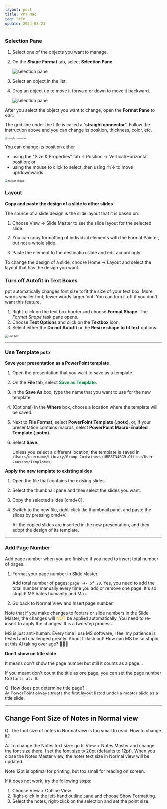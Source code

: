 ```yaml
---
layout: post
title: PPT Mac
tag: life
update: 2024-08-21
---
```


### Selection Pane

1. Select one of the objects you want to manage.

2. On the **Shape** **Format** tab, select **Selection Pane**.

   <img src="https://drive.google.com/thumbnail?id=1D248jNIhZfUBsrrn3ggUaShu56ZLDjLu&sz=w1000" alt="selection pane" style="display: block; margin-right: auto; margin-left: auto; zoom:100%;" />

3. Select an object in the list.

4. Drag an object up to move it forward or down to move it backward.

   <img src="https://drive.google.com/thumbnail?id=1dnay3BKLIISZnOVzuTtoohs5uA8ZbXuM&sz=w1000" alt="selection pane" style="display: block; margin-right: auto; margin-left: auto; zoom:100%;" />

After you select the object you want to change, open the **Format Pane** to edit.

The grid line under the title is called a "**straight connector**". Follow the instruction above and you can change its position, thickness, color, etc.

<img src="https://drive.google.com/thumbnail?id=1fzPIq-gsZjUdgYGWLXYhOdx_kuBO2yKc&sz=w1000" alt="straight connector" style="display: block; margin-right: auto; margin-left: auto; zoom:50%;" />

You can change its position either

- using the "Size & Properties" tab $\rightarrow$ Position $\rightarrow$ Vertical/Horizontal position; or
- using the mouse to click to select, then using ↑/↓ to move up/downwards.

<img src="https://drive.google.com/thumbnail?id=1yDFEf5wLq7-EeXYE0llWc3Sdb3R-tCK2&sz=w1000" alt="format shape" style="display: block; margin-right: auto; margin-left: auto; zoom:60%;" />



### Layout

**Copy and paste the design of a slide to other slides**

The source of a slide design is the slide layout that it is based on. 

1. Choose View $\rightarrow$ Slide Master to see the slide layout for the selected slide. 

2. You can copy formatting of individual elements with the Format Painter, but not a whole slide.
3. Paste the element to the destination slide and edit accordingly.

To change the design of a slide, choose Home  $\rightarrow$ Layout and select the layout that has the design you want.







### Turn off Autofit in Text Boxes

ppt automatically changes font size to fit the size of your text box. More words smaller font; fewer words larger font. You can turn it off if you don't want this feature.

1. Right-click on the text box border and choose **Format Shape**. The *Format Shape* task pane opens.
2. Choose **Text Options** and click on the **Textbox** icon.
3. Select either the **Do not Autofit** or the **Resize shape to fit text** options.

<img src="https://drive.google.com/thumbnail?id=19QT89O0QwM_mH89V7wJotnBGdxm5FUMr&sz=w1000" alt="Text box" style="display: block; margin-right: auto; margin-left: auto; zoom:60%;" />



___

### Use Template `potx`

**Save your presentation as a PowerPoint template**

1. Open the presentation that you want to save as a template.

2. On the **File** tab, select <span style='color:#008B45'>**Save as Template**</span>.

3. In the **Save As** box, type the name that you want to use for the new template.

4. (Optional) In the **Where** box, choose a location where the template will be saved.

5. Next to **File Format**, select **PowerPoint Template (.potx)**, or, if your presentation contains macros, select **PowerPoint Macro-Enabled Template (.potm)**.

6. Select **Save**.

   Unless you select a different location, the template is saved in `/Users/username/Library/Group Containers/UBF8T346G9.Office/User Content/Templates`.



**Apply the new template to existing slides**

1. Open the file that contains the existing slides.

2. Select the thumbnail pane and then select the slides you want.

3. Copy the selected slides (cmd+C).

4. Switch to the new file, right-click the thumbnail pane, and paste the slides by pressing cmd+V.

   All the copied slides are inserted in the new presentation, and they adopt the design of its template.  





___

### Add Page Number

Add page number when you are finished if you need to insert total number of pages.

1. Format your page number in Slide Master.

   Add total number of pages: `page ‹#› of 20`. Yes, you need to add the total number manually every time you add or remove one page. It's so stupid! MS hates humanity and Mac. 

2. Go back to Normal View and Insert page number.

Note that if you make changes to footers or slide numbers in the Slide Master, the changes will <span style='color:#FF9900'>NOT</span> be applied automatically. You need to re-insert to apply the changes. It is a two-step process.

MS is just anti-human. Every time I use MS software, I feel my patience is tested and challenged greatly. About to lash out! How can MS be so stupid at this AI taking over age? 🤯🔥🔥



**Don't show on title slide**

It means don't show the page number but still it counts as a page...

If you meant don't count the title as one page, you can set the page number to `Starts at: 0`.



Q: How does ppt determine title page?  
A:  PowerPoint always treats the first layout listed under a master slide as a title slide.



___

## Change Font Size of Notes in Normal view

Q: The font size of notes in Normal view is too small to read. How to change it?
<img src="https://drive.google.com/thumbnail?id=1m8_2STATZr1SCfFt6lTgPa9iOXv32SrW&sz=w1000" alt="" style="display: block; margin-right: auto; margin-left: auto; zoom:80%;" />

A: To change the Notes text size: go to View > Notes Master and change the font size there. I set the font size to 20pt (defaults to 12pt). When you close the Notes Master view, the notes text size in Normal view will be updated.

Note 12pt is optimal for printing, but too small for reading on screen.

If it does not work, try the following steps:

1. Choose View > Outline View.
2. Right-click in the left-hand outline pane and choose Show Formatting.
3. Select the notes, right-click on the selection and set the point size.
   
   







